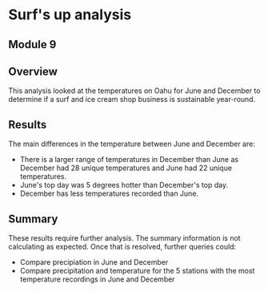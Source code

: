 # Surf's up analysis
## Module 9

## Overview
This analysis looked at the temperatures on Oahu for June and December to determine if a surf and ice cream shop business is sustainable year-round. 

## Results
The main differences in the temperature between June and December are: 
* There is a larger range of temperatures in December than June as December had 28 unique temperatures and June had 22 unique temperatures.
* June's top day was 5 degrees hotter than December's top day.
* December has less temperatures recorded than June. 

## Summary
These results require further analysis. The summary information is not calculating as expected. Once that is resolved, further queries could:
* Compare precipiation in June and December
* Compare precipitation and temperature for the 5 stations with the most temperature recordings in June and December